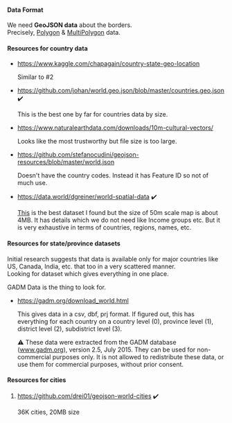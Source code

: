 #### Data Format

We need **GeoJSON data** about the borders.  
Precisely, [Polygon](https://tools.ietf.org/html/rfc7946#section-3.1.6) & [MultiPolygon](https://tools.ietf.org/html/rfc7946#appendix-A.4) data.

#### Resources for country data

- https://www.kaggle.com/chapagain/country-state-geo-location 

  Similar to #2

- https://github.com/johan/world.geo.json/blob/master/countries.geo.json :heavy_check_mark:

  This is the best one by far for countries data by size.

- https://www.naturalearthdata.com/downloads/10m-cultural-vectors/  

  Looks like the most trustworthy but file size is too large.

- https://github.com/stefanocudini/geojson-resources/blob/master/world.json

  Doesn't have the country codes. Instead it has Feature ID so not of much use.

- https://data.world/dgreiner/world-spatial-data :heavy_check_mark:

  [This](https://data.world/dgreiner/world-spatial-data/file/ne_50m_admin_0_countries.geojson) is the best dataset I found but the size of 50m scale map is about 4MB. It has details which we do not need like Income groups etc. But it is very exhaustive in terms of countries, regions, names, etc.
  
#### Resources for state/province datasets

 Initial research suggests that data is available only for major countries like US, Canada, India, etc. that too in a very scattered manner.  
 Looking for dataset which gives everything in one place.
 
 GADM Data is the thing to look for.
 
 - https://gadm.org/download_world.html
 
   This gives data in a csv, dbf, prj format. If figured out, this has everything for each country on a country level (0), province level (1), district level (2), subdistrict level (3).
   
   :warning: These data were extracted from the GADM database (www.gadm.org), version 2.5, July 2015. They can be used for non-commercial purposes only.  It is not allowed to redistribute these data, or use them for commercial purposes, without prior consent.
 
#### Resources for cities

1. https://github.com/drei01/geojson-world-cities :heavy_check_mark:

   36K cities, 20MB size
